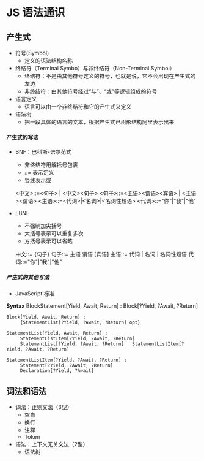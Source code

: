 # JS 语法通识

## 产生式

- 符号(Symbol)
  - 定义的语法结构名称
- 终结符（Terminal Symbo）与非终结符（Non-Terminal Symbol）
  - 终结符：不是由其他符号定义的符号，也就是说，它不会出现在产生式的左边
  - 非终结符：由其他符号经过“与”、“或”等逻辑组成的符号
- 语言定义
  - 语言可以由一个非终结符和它的产生式来定义
- 语法树
  - 把一段具体的语言的文本，根据产生式已树形结构阿里表示出来

#### 产生式的写法

- BNF：巴科斯-诺尔范式

  - 非终结符用解括号包裹
  - ::= 表示定义
  - 竖线表示或

  <中文>::=<句子> | <中文><句子> <句子>::=<主语><谓语><宾语> | <主语><谓语> <主语>::=<代词>|<名词>|<名词性短语> <代词>::="你"|"我"|"他"

- EBNF

  - 不强制加尖括号
  - 大括号表示可以重复多次
  - 方括号表示可以省略

  中文::= {句子} 句子::= 主语 谓语 [宾语] 主语::= 代词 | 名词 | 名词性短语 代词::="你"|"我"|"他"

##### 产生式的其他写法

- JavaScript 标准

**Syntax** BlockStatement[Yield, Await, Return] : Block[?Yield, ?Await, ?Return]

```
Block[Yield, Await, Return] :
     {StatementList[?Yield, ?Await, ?Return] opt}

StatementList[Yield, Await, Return] :
     StatementListItem[?Yield, ?Await, ?Return]
     StatementList[?Yield, ?Await, ?Return]   StatementListItem[?Yield, ?Await, ?Return]

StatementListItem[?Yield, ?Await, ?Return] :
     Statement[?Yield, ?Await, ?Return]
     Declaration[?Yield, ?Await]
```

## 词法和语法

- 词法：正则文法（3型）
  - 空白
  - 换行
  - 注释
  - Token
- 语法：上下文无关文法（2型）
  - 语法树